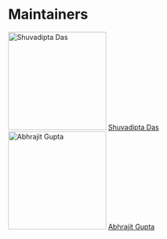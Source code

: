 # Maintainers
<div class="maintainers">
  <div class="shuvadipta">
    <img style="width:200px; height:200px;" src="https://media.licdn.com/dms/image/v2/D5603AQFLIDOkseLV7w/profile-displayphoto-shrink_800_800/profile-displayphoto-shrink_800_800/0/1703601991915?e=1732752000&v=beta&t=CYRIv3U0BT-R1RI6AcJJJVyANc-O47covfgxhgl2hEw" alt="Shuvadipta Das" />
     <a target="_blank" href="https://www.linkedin.com/in/shuvadipta-das-915b28216/">Shuvadipta Das</a>
  </div>
  <div class="abhrajit">
     <img style="width:200px; height:200px;" src="https://avatars.githubusercontent.com/u/116187246?v=4" alt="Abhrajit Gupta" />
      <a href="https://www.linkedin.com/in/abhrajit-gupta/">Abhrajit Gupta</a>
  </div>
</div>
